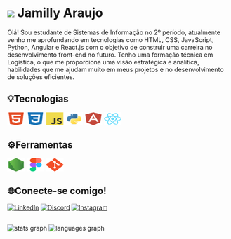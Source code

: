 # <img src="https://emojis.slackmojis.com/emojis/images/1570211625/6611/wave-animated.gif?1570211625" width="30"/> Jamilly Araujo

Olá! Sou estudante de Sistemas de Informação no 2º período, atualmente venho me aprofundando em tecnologias como HTML, CSS, JavaScript, Python, Angular e React.js com o objetivo de construir uma carreira no desenvolvimento front-end no futuro. 
Tenho uma formação técnica em Logística, o que me proporciona uma visão estratégica e analítica, habilidades que me ajudam muito em meus projetos e no desenvolvimento de soluções eficientes.

## 💡Tecnologias
<div align="left">
<img title="HTML5" alt="HTML" height="30" width="40" src="https://raw.githubusercontent.com/devicons/devicon/ca28c779441053191ff11710fe24a9e6c23690d6/icons/html5/html5-plain.svg" />
<img title="CSS" alt="CSS" height="30" width="40" src="https://raw.githubusercontent.com/devicons/devicon/ca28c779441053191ff11710fe24a9e6c23690d6/icons/css3/css3-plain.svg" />
<img title="JAVASCRIPT" alt="JavaScript" height="30" width="40" src="https://raw.githubusercontent.com/devicons/devicon/ca28c779441053191ff11710fe24a9e6c23690d6/icons/javascript/javascript-original.svg"/> 
<img title="PYTHON" alt="Python" height="30" width="40" src="https://raw.githubusercontent.com/devicons/devicon/ca28c779441053191ff11710fe24a9e6c23690d6/icons/python/python-original.svg" />
<img title="ANGULAR" alt="Angular" height="30" width="40" src="https://raw.githubusercontent.com/devicons/devicon/ca28c779441053191ff11710fe24a9e6c23690d6/icons/angularjs/angularjs-plain.svg" />
<img title="REACT" alt="React" height="30" width="40" src="https://raw.githubusercontent.com/devicons/devicon/ca28c779441053191ff11710fe24a9e6c23690d6/icons/react/react-original.svg" /> 
</div>

## ⚙️Ferramentas
<div align="left">
<img title="NODE.JS" alt="NodeJS" height="30" width="40" src="https://raw.githubusercontent.com/devicons/devicon/ca28c779441053191ff11710fe24a9e6c23690d6/icons/nodejs/nodejs-original.svg" />
<img title="FIGMA" alt="Figma" height="30" width="40" src="https://raw.githubusercontent.com/devicons/devicon/ca28c779441053191ff11710fe24a9e6c23690d6/icons/figma/figma-original.svg" />
<img title="GIT" alt="Git" height="30" width="40" src="https://raw.githubusercontent.com/devicons/devicon/ca28c779441053191ff11710fe24a9e6c23690d6/icons/git/git-original.svg"/> 
</div>

## 🌐Conecte-se comigo!
[![LinkedIn](https://img.shields.io/badge/LinkedIn-0077B5?style=for-the-badge&logo=linkedin&logoColor=white)](https://www.linkedin.com/in/005jamilly/)
[![Discord](https://img.shields.io/badge/Discord-7289DA?style=for-the-badge&logo=discord&logoColor=white)](https://discord.com/channels/@jam1lly/)
[![Instagram](https://img.shields.io/badge/-Instagram-c203fc?style=for-the-badge&logo=instagram&logoColor=white)](https://www.instagram.com/jam1lly.v/)


##
<div align="left">
  <img src="https://github-readme-stats.vercel.app/api?username=M1llyz&hide_title=false&hide_rank=false&show_icons=true&include_all_commits=true&count_private=true&disable_animations=false&theme=midnight-purple&locale=en&hide_border=false&order=1" height="150" alt="stats graph"  />
  <img src="https://github-readme-stats.vercel.app/api/top-langs?username=M1llyz&locale=en&hide_title=false&layout=compact&card_width=320&langs_count=5&theme=midnight-purple&hide_border=false&order=2" height="150" alt="languages graph"  />
</div>
